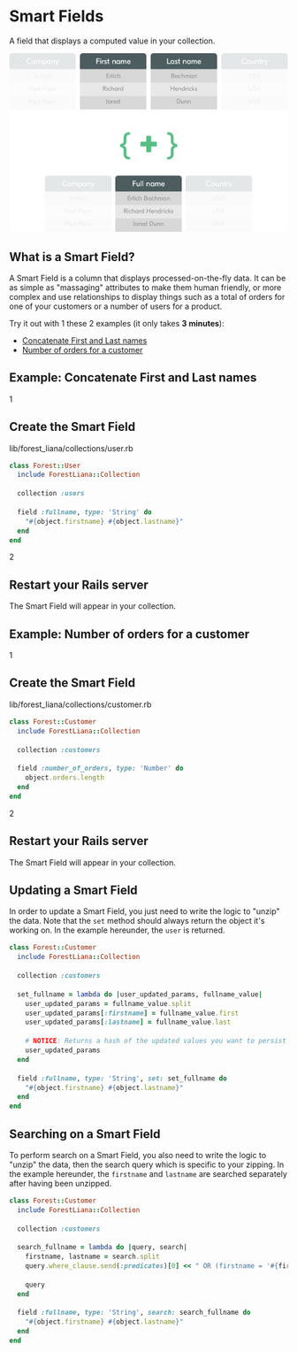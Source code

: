 # Smart Fields

A field that displays a computed value in your collection.

<img src="/public/img/smart-field-2.png" alt="Smart field" class="img--retina">

## What is a Smart Field?

A Smart Field is a column that displays processed-on-the-fly data. It can be as
simple as "massaging" attributes to make them human friendly, or more complex
and use relationships to display things such as a total of orders for one of
your customers or a number of users for a product.


Try it out with 1 these 2 examples (it only takes **3 minutes**):

- [Concatenate First and Last names](#example-concatenate-first-and-last-names)
- [Number of orders for a customer](#example-number-of-orders-for-a-customer)

## Example: Concatenate First and Last names

<div class="l-step l-mb l-pt">
  <span class="l-step__number l-step__number--active u-f-l u-hm-r">1</span>
  <div class="u-o-h">
    <h2 class="l-step__title">Create the Smart Field</h2>
    <p class="l-step__description">lib/forest_liana/collections/user.rb</p>
  </div>
</div>

```ruby
class Forest::User
  include ForestLiana::Collection

  collection :users

  field :fullname, type: 'String' do
    "#{object.firstname} #{object.lastname}"
  end
end
```

<div class="l-step l-mb l-pt">
  <span class="l-step__number l-step__number--active u-f-l u-hm-r">2</span>
  <div class="u-o-h">
    <h2 class="l-step__title">Restart your Rails server</h2>
    <p class="l-step__description">The Smart Field will appear in your collection.</p>
  </div>
</div>


## Example: Number of orders for a customer

<div class="l-step l-mb l-pt">
  <span class="l-step__number l-step__number--active u-f-l u-hm-r">1</span>
  <div class="u-o-h">
    <h2 class="l-step__title">Create the Smart Field</h2>
    <p class="l-step__description">lib/forest_liana/collections/customer.rb</p>
  </div>
</div>

```ruby
class Forest::Customer
  include ForestLiana::Collection

  collection :customers

  field :number_of_orders, type: 'Number' do
    object.orders.length
  end
end
```

<div class="l-step l-mb l-pt">
  <span class="l-step__number l-step__number--active u-f-l u-hm-r">2</span>
  <div class="u-o-h">
    <h2 class="l-step__title">Restart your Rails server</h2>
    <p class="l-step__description">The Smart Field will appear in your collection.</p>
  </div>
</div>

## Updating a Smart Field

In order to update a Smart Field, you just need to write the logic to "unzip"
the data. Note that the `set` method should always return the object it's
working on. In the example hereunder, the `user` is returned.

```ruby
class Forest::Customer
  include ForestLiana::Collection

  collection :customers

  set_fullname = lambda do |user_updated_params, fullname_value|
    user_updated_params = fullname_value.split
    user_updated_params[:firstname] = fullname_value.first
    user_updated_params[:lastname] = fullname_value.last

    # NOTICE: Returns a hash of the updated values you want to persist
    user_updated_params
  end

  field :fullname, type: 'String', set: set_fullname do
    "#{object.firstname} #{object.lastname}"
  end
end
```

## Searching on a Smart Field

To perform search on a Smart Field, you also need to write the logic to "unzip"
the data, then the search query which is specific to your zipping. In the
example hereunder, the `firstname` and `lastname` are searched separately after
having been unzipped.


```ruby
class Forest::Customer
  include ForestLiana::Collection

  collection :customers

  search_fullname = lambda do |query, search|
    firstname, lastname = search.split
    query.where_clause.send(:predicates)[0] << " OR (firstname = '#{firstname}' AND lastname = '#{lastname}')"

    query
  end

  field :fullname, type: 'String', search: search_fullname do
    "#{object.firstname} #{object.lastname}"
  end
end
```
